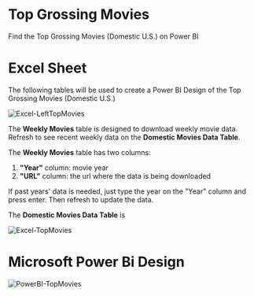 # Top Grossing Movies
Find the Top Grossing Movies (Domestic U.S.) on Power BI


# Excel Sheet 
The following tables will be used to create a Power BI Design of the Top Grossing Movies (Domestic U.S.)


![Excel-LeftTopMovies](https://user-images.githubusercontent.com/110753469/196090257-d65855c4-2a0f-49da-8cdd-3c4caee72296.PNG)

The <b>Weekly Movies</b> table is designed to download weekly movie data. <br>Refresh to see recent weekly data on the <b>Domestic Movies Data Table</b>.</br>

The <b>Weekly Movies</b> table has two columns: 
<ol>
  <li> <b>"Year"</b> column: movie year</li>
  <li> <b>"URL"</b> column: the url where the data is being downloaded</li>
</ol>
If past years' data is needed, just type the year on the "Year" column and press enter. Then refresh to update the data.

The <b>Domestic Movies Data Table</b> is 

![Excel-TopMovies](https://user-images.githubusercontent.com/110753469/196091424-c67de003-17f7-4bff-9a65-8becfc8202a9.PNG)



# Microsoft Power Bi Design

![PowerBI-TopMovies](https://user-images.githubusercontent.com/110753469/195773317-1e6220a6-3a3e-47ca-949f-580c491bf184.PNG)

